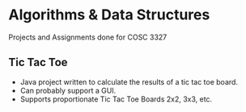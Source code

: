 # Algorithms & Data Structures
Projects and Assignments done for COSC 3327

## Tic Tac Toe 
- Java project written to calculate the results of a tic tac toe board.
- Can probably support a GUI.
- Supports proportionate Tic Tac Toe Boards 2x2, 3x3, etc. 

